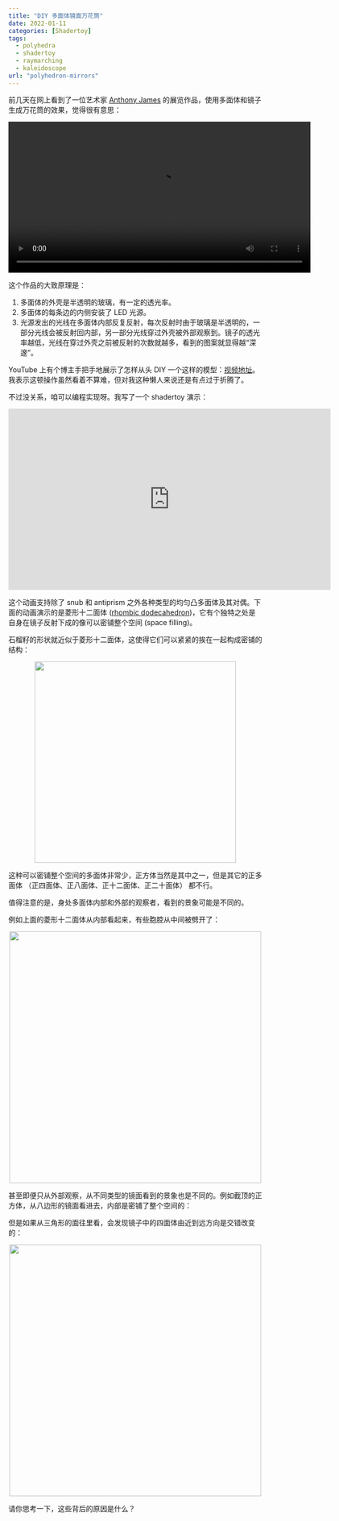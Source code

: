 ```yaml
---
title: "DIY 多面体镜面万花筒"
date: 2022-01-11
categories: [Shadertoy]
tags:
  - polyhedra
  - shadertoy
  - raymarching
  - kaleidoscope
url: "polyhedron-mirrors"
---
```


前几天在网上看到了一位艺术家 [Anthony James](https://www.operagallery.com/artist/anthony-james) 的展览作品，使用多面体和镜子生成万花筒的效果，觉得很有意思：

<!--more-->

<video src="/images/polyhedra-mirrors/anthony-james.mp4" width="600" controls></video>

这个作品的大致原理是：

1. 多面体的外壳是半透明的玻璃，有一定的透光率。
2. 多面体的每条边的内侧安装了 LED 光源。
3. 光源发出的光线在多面体内部反复反射，每次反射时由于玻璃是半透明的，一部分光线会被反射回内部，另一部分光线穿过外壳被外部观察到。镜子的透光率越低，光线在穿过外壳之前被反射的次数就越多，看到的图案就显得越“深邃”。

YouTube 上有个博主手把手地展示了怎样从头 DIY 一个这样的模型：[视频地址](https://youtu.be/65r_1TzJXaQ)。我表示这顿操作虽然看着不算难，但对我这种懒人来说还是有点过于折腾了。

不过没关系，咱可以编程实现呀。我写了一个 shadertoy 演示：

<iframe width="640" height="360" frameborder="0" src="https://www.shadertoy.com/embed/ctVGRR?gui=true&t=10&paused=true&muted=false" allowfullscreen></iframe>

这个动画支持除了 snub 和 antiprism 之外各种类型的均匀凸多面体及其对偶。下面的动画演示的是菱形十二面体 ([rhombic dodecahedron](https://en.wikipedia.org/wiki/Rhombic_dodecahedron))，它有个独特之处是自身在镜子反射下成的像可以密铺整个空间 (space filling)。

<object data="/code/rhombic-dodecahedron.svg"></object>

石榴籽的形状就近似于菱形十二面体，这使得它们可以紧紧的挨在一起构成密铺的结构：

<img style="margin:0px auto;display:block" src="/images/polyhedra-mirrors/pomegranate.jpeg" width="400" />

这种可以密铺整个空间的多面体非常少，正方体当然是其中之一，但是其它的正多面体 （正四面体、正八面体、正十二面体、正二十面体） 都不行。

值得注意的是，身处多面体内部和外部的观察者，看到的景象可能是不同的。

例如上面的菱形十二面体从内部看起来，有些胞腔从中间被劈开了：

<img style="margin:0px auto;display:block" src="/images/polyhedra-mirrors/error1.png" width="500" />

甚至即便只从外部观察，从不同类型的镜面看到的景象也是不同的。例如截顶的正方体，从八边形的镜面看进去，内部是密铺了整个空间的：

<object data="/code/trunc-cube.svg"></object>

但是如果从三角形的面往里看，会发现镜子中的四面体由近到远方向是交错改变的：

<img style="margin:0px auto;display:block" src="/images/polyhedra-mirrors/error2.png" width="500" />

请你思考一下，这些背后的原因是什么？